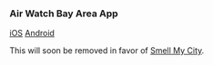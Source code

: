 ### Air Watch Bay Area App

[iOS](https://apps.apple.com/us/app/air-watch-bay-area/id1194566633)
[Android](https://play.google.com/store/apps/details?id=org.cmucreatelab.smell_pgh.bay_area&hl=en)

This will soon be removed in favor of [Smell My City](https://smellmycity.org).
